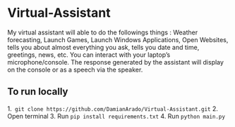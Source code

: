 # Virtual-Assistant
My virtual assistant will able to do the followings things : Weather forecasting, Launch Games, Launch Windows Applications, Open Websites, tells you about almost everything you ask, tells you date and time, greetings, news, etc.  You can interact with your laptop’s microphone/console. The response generated by the assistant will display on the console or as a speech via the speaker.

## To run locally
1.` git clone https://github.com/DamianArado/Virtual-Assistant.git` 
2. Open terminal
3. Run `pip install requirements.txt`
4. Run `python main.py`

